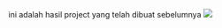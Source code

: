 ini adalah hasil project yang telah dibuat sebelumnya
[![](https://res.cloudinary.com/marcomontalbano/image/upload/v1638240335/video_to_markdown/images/youtube--oxoOT_LAef4-c05b58ac6eb4c4700831b2b3070cd403.jpg)](https://youtu.be/oxoOT_LAef4 "")